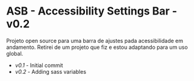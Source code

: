 # ASB - Accessibility Settings Bar - v0.2

Projeto open source para uma barra de ajustes pada acessibilidade em andamento.
Retirei de um projeto que fiz e estou adaptando para um uso global.

* _v0.1_ - Initial commit
* _v0.2_ - Adding sass variables